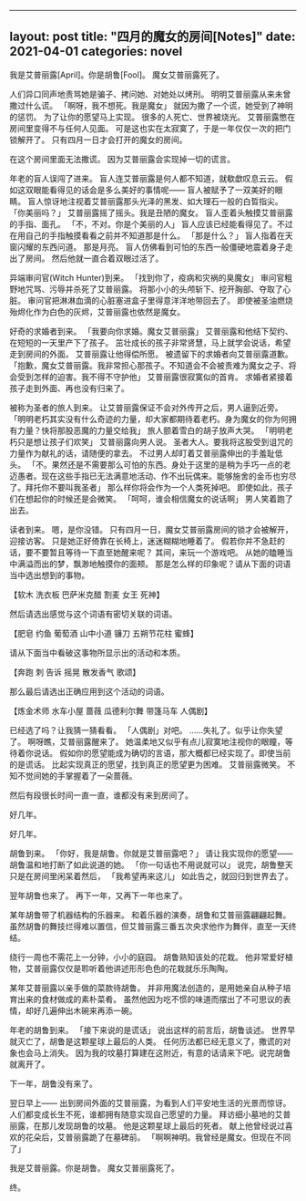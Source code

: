 <!--
 * @Author: your name
 * @Date: 2021-04-01 14:58:04
 * @LastEditTime: 2021-04-01 15:34:48
 * @LastEditors: Please set LastEditors
 * @Description: In User Settings Edit
 * @FilePath: /RuneAkko.github.io/_posts/2021-04-01-四月的魔女的房间.md
-->
---
layout: post
title:  "四月的魔女的房间[Notes]"
date:   2021-04-01
categories: novel
---

我是艾普丽露\[April\]。你是胡鲁\[Fool\]。
魔女艾普丽露死了。

人们异口同声地责骂她是骗子、拷问她、对她处以烤刑。
明明艾普丽露从来未曾撒过什么谎。
「啊呀，我不想死。我是魔女」
就因为撒了一个谎，她受到了神明的惩罚。
为了让你的愿望马上实现。
很多的人死亡、世界被烧光。
艾普丽露憋在房间里变得不与任何人见面。
可是这也实在太寂寞了，于是一年仅仅一次的把门锁解开了。
只有四月一日才会打开的魔女的房间。


在这个房间里面无法撒谎。
因为艾普丽露会实现掉一切的谎言。


年老的盲人误闯了进来。
盲人连艾普丽露是何人都不知道，就欷歔叹息云云。
假如这双眼能看得见的话会是多么美好的事情呢――
盲人被赋予了一双美好的眼睛。
盲人惊讶地注视着艾普丽露那头光泽的黑发、如大理石一般的白晢指尖。
「你美丽吗？」
艾普丽露摇了摇头。我是丑陋的魔女。
盲人歪着头触摸艾普丽露的手指、面孔。
「不，不对。你是个美丽的人」
盲人应该已经能看得见了。不过在用自己的手指触摸看看之前并不知道那是什么。
「那是什么？」
盲人指着在天窗闪耀的东西问道。
那是月亮。
盲人仿佛看到可怕的东西一般僵硬地震着身子走出了房间。
然后他就一直合着双眼过活了。


异端审问官(Witch Hunter)到来。
「找到你了，疫病和灾祸的臭魔女」
审问官粗野地咒骂、污辱并杀死了艾普丽露。
将那小小的头颅斩下、挖开胸部、夺取了心脏。
审问官把淋淋血滴的心脏塞进盒子里得意洋洋地带回去了。
即使被圣油燃烧殆烬化作为白色的灰烬，艾普丽露也依然是魔女。


好奇的求婚者到来。
「我要向你求婚。魔女艾普丽露」
艾普丽露和他结下契约、在短短的一天里产下了孩子。
茁壮成长的孩子非常贤慧，马上就学会说话，希望走到房间的外面。
艾普丽露让他得偿所愿。
被遗留下的求婚者向艾普丽露道歉。
「抱歉，魔女艾普丽露。我非常担心那孩子。不知道会不会被责难为魔女之子、将会受到怎样的迫害。我不得不守护他」
艾普丽露很寂寞似的首肯。
求婚者紧接着孩子走到外面、再也没有归来了。


被称为圣者的旅人到来。
让艾普丽露保证不会对外传开之后，男人逼到近旁。
「明明老朽其实没有什么奇迹的力量，却大家都期待着老朽。身为魔女的你为何拥有力量？快将那股恶魔的力量交给我」
旅人颤着雪白的胡子放声大哭。
「明明老朽只是想让孩子们欢笑」
艾普丽露向男人说。
圣者大人。要我将这股受到诅咒的力量作为献礼的话，请随便的拿去。
不过男人却盯着艾普丽露伸出的手羞耻低头。
「不。果然还是不需要那么可怕的东西。身处于这里的是稍为手巧一点的老迈愚者。现在这些手指已无法满意地活动、作不出玩偶来。能够施舍的金币也穷尽了。拜托你不要叫我圣者」
那么样你将会作为一个人类死掉吧。
即使如此，孩子们在想起你的时候还是会微笑。
「呵呵，谁会相信魔女的说话啊」
男人笑着跑了出去。

读者到来。
嗯，是你没错。
只有四月一日，魔女艾普丽露房间的锁才会被解开，迎接访客。
只是她正好倚靠在长椅上，迷迷糊糊地睡着了。
假若你并不急赶的话，要不要暂且等待一下直至她醒来呢？
其间，来玩一个游戏吧。
从她的瞌睡当中满溢而出的梦，飘渺地触摸你的面颊。
那是怎么样的印象呢？请从下面的词语当中选出想到的事物。

【软木 洗衣板 巴萨米克醋 割麦 女王 死神】

然后请选出感觉与这个词语有密切关联的词语。

【肥皂 约鱼 葡萄酒 山中小道 镰刀 五朔节花柱 蜜蜂】

请从下面当中看破这事物所显示出的活动和本质。

【奔跑 刺 告诉 摇晃 散发香气 歌颂】

那么最后请选出正确应用到这个活动的词语。

【炼金术师 水车小屋 蔷薇 瓜德利尔舞 带篷马车 人偶剧】

已经选了吗？让我猜一猜看看。
「人偶剧」对吧。
……失礼了。似乎让你失​​望了。
啊呀瞧，艾普丽露醒来了。
她温柔地又似乎有点儿寂寞地注视你的眼瞳，等待着你说话。
假如你的愿望能成为确切的言语，那大概都已经实现了。即使当前的是谎话。
比起实现真正的愿望，找到真正的愿望更为困难。
艾普丽露微笑。
不知不觉间她的手掌握着了一朵蔷薇。


然后有段很长时间一直一直，谁都没有来到房间了。


好几年。


好几年。


胡鲁到来。
「你好，我是胡鲁。你就是艾普丽露吧？」
请让我实现你的愿望――
胡鲁温和地打断了如此说道的她。
「你一句话也不用说就可以」
说完，胡鲁整天只是在房间里闲呆着然后，
「我希望再来这儿」
如此告之，就回归到世界去了。


翌年胡鲁也来了。
再下一年，又再下一年也来了。


某年胡鲁带了机器结构的乐器来。
和着乐器的演奏，胡鲁和艾普丽露翩翩起舞。
虽然胡鲁的舞技烂得难以置信，但艾普丽露三番五次央求他作为舞伴，直至一天终结。

绕行一周也不需花上一分钟，小小的庭园。
胡鲁熟知该处的花栽。
他非常爱好植物，艾普丽露仅仅是聆听着他讲述形形色色的花栽就乐乐陶陶。


某年艾普丽露以亲手做的菜款待胡鲁。
并非用魔法创造的，是用她亲自从种子培育出来的食材做成的素朴菜肴。
虽然他因为吃不惯的味道而摆出了不可思议的表情，却好几遍伸出木碗来再添一碗。


年老的胡鲁到来。
「接下来说的是谎话」
说出这样的前言后，胡鲁谈述。
世界早就灭亡了，胡鲁是这颗星球上最后的人类。
任何历法都已经无意义了，撒谎的对象也会马上消失。
因为我的坟墓打算建在这附近，有意的话请来下吧。说完胡鲁就离开了。

下一年，胡鲁没有来了。


翌日早上――
出到房间外面的艾普丽露，为看到人们平安地生活的光景而惊讶。
人们都变成长生不死，谁都拥有随意实现自己愿望的力量。
拜访细小墓地的艾普丽露，在那儿发现胡鲁的坟墓。
他是这颗星球上最后的死者。
献上他曾经说过喜欢的花朵后，艾普丽露跪了在墓碑前。
「啊啊神明。我曾经是魔女。但现在不同了」

我是艾普丽露。你是胡鲁。
魔女艾普丽露死了。

终。